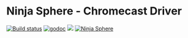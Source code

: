 Ninja Sphere - Chromecast Driver
====================



[![Build status](https://badge.buildkite.com/5bb6d3821af48a9a5e945ef5c43645cf8ccabfe99d217ba2ba.svg)](https://buildkite.com/ninja-blocks-inc/sphere-driver-go-chromecast)
[![godoc](http://img.shields.io/badge/godoc-Reference-blue.svg)](https://godoc.org/github.com/ninjasphere/driver-go-chromecast)
![](https://img.shields.io/badge/built%20by-ninja%20blocks-lightgrey.svg)
[![Ninja Sphere](https://img.shields.io/badge/works%20with-ninja%20sphere-8f72e3.svg)](http://ninjablocks.com)
